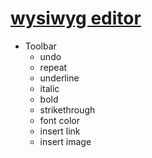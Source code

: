 # [wysiwyg editor](https://ragnakuei.github.io/vue-components/wysiwyg%20editor/index.html)

- Toolbar
  - undo
  - repeat
  - underline
  - italic
  - bold
  - strikethrough
  - font color
  - insert link
  - insert image


